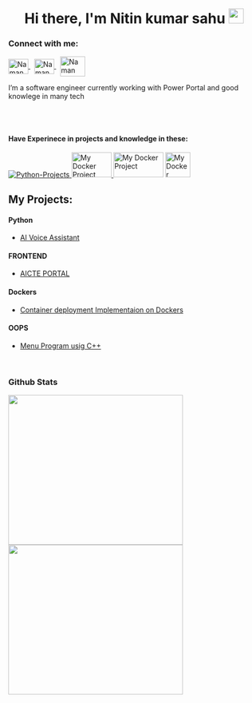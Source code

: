 <!--- 👋 Hi, I’m @Nitin-sahu
- 
- 🌱 I’m currently learning Btech computer science 
- 💞️ I’m looking to collaborate on latest topic
- 📫 contact me via-nkumarsahu94@gmail.com
--->
<!---
Nitin-sahu/Nitin-sahu is a ✨ special ✨ repository because its `README.md` (this file) appears on your GitHub profile.
You can click the Preview link to take a look at your changes.
--->

<h1 align="center">Hi there, I'm Nitin kumar sahu <img src="https://raw.githubusercontent.com/MartinHeinz/MartinHeinz/master/wave.gif" width="30px">
</h1>
<h3 align="left">Connect with me:</h3>
<p align="left">
   <a href=linkedin.com/in/nitin-kumar-sahu alt="Nitin's linkedin">
   <img align="center" src="https://raw.githubusercontent.com/rahuldkjain/github-profile-readme-generator/master/src/images/icons/Social/linked-in-alt.svg" alt="Naman Jain" height="30" width="40" />
   </a>
   &nbsp;
   <a href=https://mail.google.com/mail/u/0/#i alt="Nitin's linkedin">
   <img align="center" src="https://upload.wikimedia.org/wikipedia/commons/thumb/7/7e/Gmail_icon_%282020%29.svg/768px-Gmail_icon_%282020%29.svg.png?20201210105308" alt="Naman Jain" height="30" width="40" />
   </a>
  &nbsp;
   <a href="https://www.hackerrank.com/nittinsahu88" alt="HackerRank">
   <img align="center" src="https://raw.githubusercontent.com/rahuldkjain/github-profile-readme-generator/master/src/images/icons/Social/hackerrank.svg" alt="Naman Jain " height="40" width="50" />
   </a>
</p>

<!--My Own Breief -->
<p> I’m a software engineer currently working with Power Portal and good knowlege in many tech</p>
 
<br><br>
 
 <!--Tech Navigation window -->
 <p>
   <h4>Have Experinece in projects and knowledge in these:</h4>
 </p>
 <p>
   <a href="#Python">
      <img src="https://www.vectorlogo.zone/logos/python/python-ar21.svg" alt="Python-Projects" />
   </a>
   
   
   <a href="#Dockers" target="_blank">
         <img src="https://1000logos.net/wp-content/uploads/2021/11/Docker-Logo-2013-768x432.png" alt="My Docker Project" width=80 height=50>
   </a
   
   <a href="#Frontend" target="_blank">
  <img src="https://encrypted-tbn0.gstatic.com/images?q=tbn:ANd9GcTvgjE0SHirWc2o3CIpxGIot_NA9aFDZkfkrA&usqp=CAU" alt="My Docker Project" width=100 height= "50">
   </a>
   
   <a href="#Frontend" target="_blank">
  <img src="https://upload.wikimedia.org/wikipedia/commons/thumb/1/18/ISO_C%2B%2B_Logo.svg/800px-ISO_C%2B%2B_Logo.svg.png" alt="My Docker Project" width="50" height="50">
   </a>
  
</p>
 
 
 <!--My projects -->
 <h2>My Projects:</h2>
 
 <!--Python -->
 <p id="Python">
   <h4>Python </h4>
    <ul>
               <li><a href="https://github.com/Nitin-sahu/project/tree/master/Voice%20Assistant">AI Voice Assistant </a></li>
   </ul>
 </p>
 
 
 
 <p id="Frontend">
   <h4>FRONTEND</h4>
   <ul>
                <li><a href="https://github.com/Nitin-sahu/AICTE-Portal" target="_blank">AICTE PORTAL</a></li>
   </ul>
 </p>
 


 <p id="Dockers">
 <h4>Dockers</h4>  
         <ul>
             <li><a href="https://github.com/Nitin-sahu/IIEC_RISE_DOCKER_PROJECT">Container deployment  Implementaion on Dockers<a></li>
          </ul>
 </p>
 
 <p id="objectoriented">
 <h4>OOPS</h4>  
         <ul>
             <li><a href="https://github.com/Nitin-sahu/STUDENT-DATABASE-SYSTEM-Scanpoint">Menu Program usig C++<a></li>
          </ul>
 </p>

 <br>
 <h3>Github Stats</h3>
 <!--Addition of Stats on github -->
 <a href="#">
  <img src="https://github-readme-stats.vercel.app/api/?username=Nitin-sahu&count_private=true&showicons=true&theme" width="350" height="300" align="centre">
</a>
<!--Second Stats-->
 <a href="#">
  <img src="https://github-readme-streak-stats.herokuapp.com/?user=Nitin-sahu&showicons=true&theme" width="350" height="300" align="centre">
</a>

 <!--
**namanjain123/namanjain123** is a ✨ _special_ ✨ repository because its `README.md` (this file) appears on your GitHub profile.

Here are some ideas to get you started:

- 🔭 I’m currently working on ...
- 🌱 I’m currently learning ...
- 👯 I’m looking to collaborate on ...
- 🤔 I’m looking for help with ...
- 💬 Ask me about ...
- 📫 How to reach me: ...
- 😄 Pronouns: ...
- ⚡ Fun fact: ...
-->



